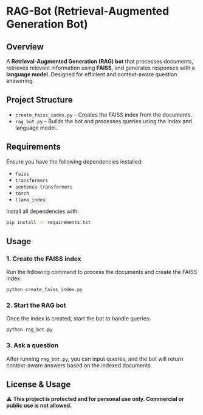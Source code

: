 # RAG-Bot (Retrieval-Augmented Generation Bot)

## Overview  
A **Retrieval-Augmented Generation (RAG) bot** that processes documents, retrieves relevant information using **FAISS**, and generates responses with a **language model**. Designed for efficient and context-aware question answering.  

## Project Structure  
- `create_faiss_index.py` – Creates the FAISS index from the documents.  
- `rag_bot.py` – Builds the bot and processes queries using the index and language model.  

## Requirements  
Ensure you have the following dependencies installed:  
- `faiss`
- `transformers`
- `sentence-transformers`
- `torch`
- `llama_index`  

Install all dependencies with:  
```bash
pip install -r requirements.txt
```

## Usage  
### 1. Create the FAISS index  
Run the following command to process the documents and create the FAISS index:  
```bash
python create_faiss_index.py
```

### 2. Start the RAG bot  
Once the index is created, start the bot to handle queries:  
```bash
python rag_bot.py
```

### 3. Ask a question  
After running `rag_bot.py`, you can input queries, and the bot will return context-aware answers based on the indexed documents.  

## License & Usage  
⚠️ **This project is protected and for personal use only. Commercial or public use is not allowed.**  

